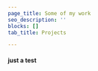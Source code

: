 ```yaml
---
page_title: Some of my work
seo_description: ''
blocks: []
tab_title: Projects

---
```

#### just a test